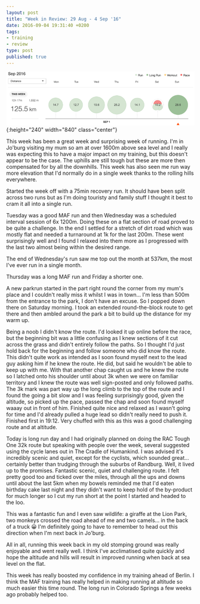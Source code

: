 ```yaml
---
layout: post
title: "Week in Review: 29 Aug - 4 Sep '16"
date: 2016-09-04 19:31:40 +0200
tags:
- training
- review
type: post
published: true
---
```


![Week in Review: 29 Aug - 4 Sep '16](/img/week-in-review-29Aug-4Sep16.png){:height="240" width="840" class="center"}

This week has been a great week and surprising week of running. I'm in Jo'burg visiting my mum so am at over 1600m above sea level and I really was expecting this to have a major impact on my training, but this doesn't appear to be the case.  The uphills are still tough but these are more then compensated for by all the downhills.  This week has also seen me run way more elevation that I'd normally do in a single week thanks to the rolling hills everywhere.

Started the week off with a 75min recovery run. It should have been split across two runs but as I'm doing touristy and family stuff I thought it best to cram it all into a single run.

Tuesday was a good MAF run and then Wednesday was a scheduled interval session of 6x 1200m. Doing these on a flat section of road proved to be quite a challenge. In the end I settled for a stretch of dirt road which was mostly flat and needed a turnaround at 1k for the last 200m. These went surprisingly well and I found I relaxed into them more as I progressed with the last two almost being within the desired range.

The end of Wednesday's run saw me top out the month at 537km, the most I've ever run in a single month.

Thursday was a long MAF run and Friday a shorter one.

A new parkrun started in the part right round the corner from my mum's place and I couldn't really miss it whilst I was in town... I'm less than 500m from the entrance to the park, I don't have an excuse.  So I popped down there on Saturday morning. I took an extended round-the-block route to get there and then ambled around the park a bit to build up the distance for my warm up.

Being a noob I didn't know the route. I'd looked it up online before the race, but the beginning bit was a little confusing as I knew sections of it cut across the grass and didn't entirely follow the paths. So I thought I'd just hold back for the beginning and follow someone who did know the route. This didn't quite work as intended as I soon found myself next to the lead guy asking him if he knew the route.  He did, but said he wouldn't be able to keep up with me. With that another chap caught us and he knew the route so I latched onto his shoulder until about 3k when we were on familiar territory and I knew the route was well sign-posted and only followed paths. The 3k mark was part way up the long climb to the top of the route and I found the going a bit slow and I was feeling surprisingly good, given the altitude, so picked up the pace, passed the chap and soon found myself waaay out in front of him.  Finished quite nice and relaxed as I wasn't going for time and I'd already pulled a huge lead so didn't really need to push it. Finished first in 19:12. Very chuffed with this as this was a good challenging route and at altitude.

Today is long run day and I had originally planned on doing the RAC Tough One 32k route but speaking with people over the week, several suggested using the cycle lanes out in The Cradle of Humankind. I was advised it's incredibly scenic and quiet, except for the cyclists, which sounded great... certainly better than trudging through the suburbs of Randburg. Well, it lived up to the promises. Fantastic scenic, quiet and challenging route. I felt pretty good too and ticked over the miles, through all the ups and downs until about the last 5km when my bowels reminded me that I'd eaten birthday cake last night and they didn't want to keep hold of the by-product for much longer so I cut my run short at the point I started and headed to the loo.

This was a fantastic fun and I even saw wildlife: a giraffe at the Lion Park, two monkeys crossed the road ahead of me and two camels... in the back of a truck :grinning: I'm definitely going to have to remember to head out this direction when I'm next back in Jo'burg.

All in all, running this week back in my old stomping ground was really enjoyable and went really well. I think I've acclimatised quite quickly and hope the altitude and hills will result in improved running when back at sea level on the flat.

This week has really boosted my confidence in my training ahead of Berlin. I think the MAF training has really helped in making running at altitude so much easier this time round. The long run in Colorado Springs a few weeks ago probably helped too.
